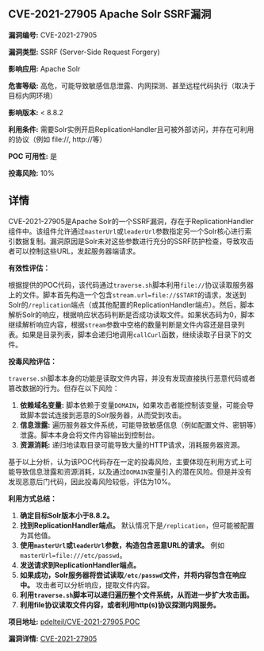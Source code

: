## CVE-2021-27905 Apache Solr SSRF漏洞

**漏洞编号:** CVE-2021-27905

**漏洞类型:** SSRF (Server-Side Request Forgery)

**影响应用:** Apache Solr

**危害等级:** 高危，可能导致敏感信息泄露、内网探测、甚至远程代码执行（取决于目标内网环境）

**影响版本:** < 8.8.2

**利用条件:** 需要Solr实例开启ReplicationHandler且可被外部访问，并存在可利用的协议（例如 file://, http://等）

**POC 可用性:** 是

**投毒风险:** 10%

## 详情

CVE-2021-27905是Apache Solr的一个SSRF漏洞，存在于ReplicationHandler组件中。该组件允许通过`masterUrl`或`leaderUrl`参数指定另一个Solr核心进行索引数据复制。漏洞原因是Solr未对这些参数进行充分的SSRF防护检查，导致攻击者可以控制这些URL，发起服务器端请求。

**有效性评估：**

根据提供的POC代码，该代码通过`traverse.sh`脚本利用`file://`协议读取服务器上的文件。脚本首先构造一个包含`stream.url=file://$START`的请求，发送到Solr的`/replication`端点（或其他配置的ReplicationHandler端点）。然后，脚本解析Solr的响应，根据响应状态码判断是否成功读取文件。如果状态码为0，脚本继续解析响应内容，根据`stream`参数中空格的数量判断是文件内容还是目录列表。如果是目录列表，脚本会递归地调用`callCurl`函数，继续读取子目录下的文件。

**投毒风险评估：**

`traverse.sh`脚本本身的功能是读取文件内容，并没有发现直接执行恶意代码或者篡改数据的行为。但存在以下风险：

1.  **依赖域名变量:** 脚本依赖于变量`DOMAIN`，如果攻击者能控制该变量，可能会导致脚本尝试连接到恶意的Solr服务器，从而受到攻击。
2.  **信息泄露:**  遍历服务器文件系统，可能导致敏感信息（例如配置文件、密钥等）泄露。脚本本身会将文件内容输出到控制台。
3.  **资源消耗:**  递归地读取目录可能导致大量的HTTP请求，消耗服务器资源。

基于以上分析，认为该POC代码存在一定的投毒风险，主要体现在利用方式上可能导致信息泄露和资源消耗，以及通过`DOMAIN`变量引入的潜在风险。但是并没有发现恶意后门代码，因此投毒风险较低，评估为10%。

**利用方式总结：**

1.  **确定目标Solr版本小于8.8.2。**
2.  **找到ReplicationHandler端点。** 默认情况下是`/replication`，但可能被配置为其他值。
3.  **使用`masterUrl`或`leaderUrl`参数，构造包含恶意URL的请求。** 例如`masterUrl=file:///etc/passwd`。
4.  **发送请求到ReplicationHandler端点。**
5.  **如果成功，Solr服务器将尝试读取`/etc/passwd`文件，并将内容包含在响应中。** 攻击者可以分析响应，提取文件内容。
6.  **利用`traverse.sh`脚本可以递归遍历整个文件系统，从而进一步扩大攻击面。**
7.  **利用file协议读取文件内容，或者利用http(s)协议探测内网服务。**

**项目地址:** [pdelteil/CVE-2021-27905.POC](https://github.com/pdelteil/CVE-2021-27905.POC)

**漏洞详情:** [CVE-2021-27905](https://nvd.nist.gov/vuln/detail/CVE-2021-27905)